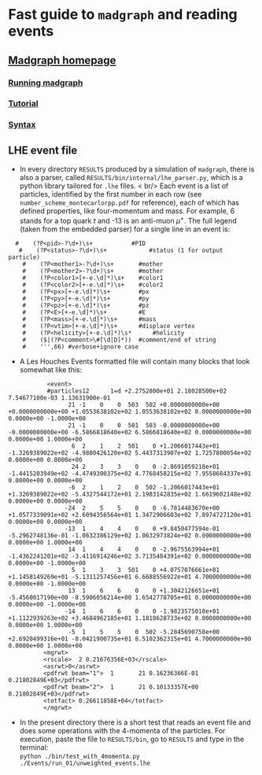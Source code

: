 # Fast guide to `madgraph` and reading events

## [Madgraph homepage](http://madgraph.phys.ucl.ac.be/index.html)

### [Running madgraph](https://www.niu.edu/spmartin/madgraph/)
### [Tutorial](https://www.niu.edu/spmartin/madgraph/madtutor.html)
### [Syntax](https://www.niu.edu/spmartin/madgraph/madsyntax.html)

## LHE event file

 * In every directory `RESULTS` produced by a simulation of `madgraph`, there is also a parser, called `RESULTS/bin/internal/lhe_parser.py`, which is a python library tailored for `.lhe` files. < br/>
   Each event is a list of particles, identified by the first number in each row (see `number_scheme_montecarlorpp.pdf` for reference), each of which has defined properties, like four-momentum and mass. For example, 6 stands for a top quark $t$ and -13 is an anti-muon $\mu^+$.
   The full legend (taken from the embedded parser) for a single line in an event is:

  <head>
    
      #    (?P<pid>-?\d+)\s+           #PID
       #    (?P<status>-?\d+)\s+            #status (1 for output particle)
        #    (?P<mother1>-?\d+)\s+       #mother
        #    (?P<mother2>-?\d+)\s+       #mother
        #    (?P<color1>[+-e.\d]*)\s+    #color1
        #    (?P<color2>[+-e.\d]*)\s+    #color2
        #    (?P<px>[+-e.\d]*)\s+        #px
        #    (?P<py>[+-e.\d]*)\s+        #py
        #    (?P<pz>[+-e.\d]*)\s+        #pz
        #    (?P<E>[+-e.\d]*)\s+         #E
        #    (?P<mass>[+-e.\d]*)\s+      #mass
        #    (?P<vtim>[+-e.\d]*)\s+      #displace vertex
        #    (?P<helicity>[+-e.\d]*)\s*      #helicity
        #    ($|(?P<comment>\#[\d|D]*))  #comment/end of string
        #    ''',66) #verbose+ignore case

  </head>

  * A Les Houches Events formatted file will contain many blocks that look somewhat like this:
  
  <head>
         
               <event> 
               #particles12      1=d +2.2752800e+01 2.18028500e+02 7.54677100e-03 1.13631900e-01
                     21 -1    0    0  503  502 +0.0000000000e+00 +0.0000000000e+00 +1.0553638102e+02 1.0553638102e+02 0.0000000000e+00 0.0000e+00 -1.0000e+00  
                     21 -1    0    0  501  503 -0.0000000000e+00 -0.0000000000e+00 -6.5866818640e+02 6.5866818640e+02 0.0000000000e+00 0.0000e+00 1.0000e+00  
                      6  2    1    2  501    0 +1.2066017443e+01 -1.3269389022e+02 -4.9880426120e+02 5.4437313907e+02 1.7257800054e+02 0.0000e+00 0.0000e+00  
                      24 2    3    3    0    0 -2.8691059218e+01 -1.4415203949e+02 -4.4749300375e+02 4.7768458215e+02 7.9558684337e+01 0.0000e+00 0.0000e+00  
                     -6  2    1    2    0  502 -1.2066017443e+01 +1.3269389022e+02 -5.4327544172e+01 2.1983142835e+02 1.6619602148e+02 0.0000e+00 0.0000e+00  
                    -24  2    5    5    0    0 -6.7814483670e+00 +1.0577339091e+02 +2.6094356564e+01 1.3472906603e+02 7.8974727120e+01 0.0000e+00 0.0000e+00  
                    -13  1    4    4    0    0 +9.8450477594e-01 -5.2962748136e-01 -1.0632386129e+02 1.0632973824e+02 0.0000000000e+00 0.0000e+00 1.0000e+00  
                     14  1    4    4    0    0 -2.9675563994e+01 -1.4362241201e+02 -3.4116914246e+02 3.7135484391e+02 0.0000000000e+00 0.0000e+00 -1.0000e+00  
                      5  1    3    3  501    0 +4.0757076661e+01 +1.1458149269e+01 -5.1311257456e+01 6.6688556922e+01 4.7000000000e+00 0.0000e+00 -1.0000e+00  
                     13  1    6    6    0    0 +1.3042126651e+01 -5.4560017190e+00 -8.5906056214e+00 1.6542778705e+01 0.0000000000e+00 0.0000e+00 -1.0000e+00  
                    -14  1    6    6    0    0 -1.9823575018e+01 +1.1122939263e+02 +3.4684962185e+01 1.1818628733e+02 0.0000000000e+00 0.0000e+00 1.0000e+00  
                     -5  1    5    5    0  502 -5.2845690758e+00 +2.6920499316e+01 -8.0421900735e+01 8.5102362315e+01 4.7000000000e+00 0.0000e+00 1.0000e+00  
              <mgrwt>                       
              <rscale>  2 0.21676356E+03</rscale>                
              <asrwt>0</asrwt>                
              <pdfrwt beam="1">  1       21 0.16236366E-01 0.21802849E+03</pdfrwt>                
              <pdfrwt beam="2">  1       21 0.10133357E+00 0.21802849E+03</pdfrwt>                
              <totfact> 0.26611858E+04</totfact>                
              </mgrwt>  

  </head>

  * In the present directory there is a short test that reads an event file and does some operations with the 4-momenta of the particles.
    For execution, paste the file to `RESULTS/bin`, go to `RESULTS` and type in the terminal:  
    `python ./bin/test_with_4momenta.py ./Events/run_01/unweighted_events.lhe`
  

